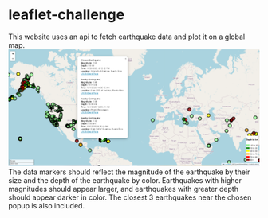 # leaflet-challenge
This website uses an api to fetch earthquake data and plot it on a global map.
![Example Image](Capture.PNG)
The data markers should reflect the magnitude of the earthquake by their size and the depth of the earthquake by color. Earthquakes with higher magnitudes should appear larger, and earthquakes with greater depth should appear darker in color.  The closest 3 earthquakes near the chosen popup is also included.
